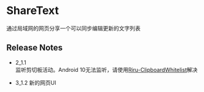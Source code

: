 # ShareText

通过局域网的网页分享一个可以同步编辑更新的文字列表

## Release Notes
- 2_1.1  
  监听剪切板活动。Android 10无法监听，请使用[Riru-ClipboardWhitelist](https://github.com/Kr328/Riru-ClipboardWhitelist)解决

- 3_1.2
  新的网页UI
